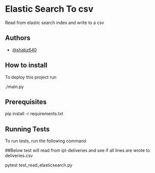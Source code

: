 
# Elastic Search To csv

Read from elastic search index and write to a csv


## Authors

- [@shabz640](https://github.com/shabz640/)

  
## How to install

To deploy this project run

./main.py

  
## Prerequisites

pip install -r requirements.txt


    
## Running Tests

To run tests, run the following command


##Below test will read from ipl-deliveries and see if all lines are wrote to deliveries.csv

pytest test_read_elasticsearch.py

  
